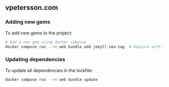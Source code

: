 ## vpetersson.com

### Adding new gems

To add new gems to the project:

```bash
# Add a new gem using docker compose
docker compose run --rm web bundle add jekyll-seo-tag  # Replace with the gem you want to add
```

### Updating dependencies

To update all dependencies in the lockfile:

```bash
docker compose run --rm web bundle update
```